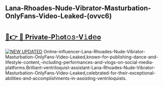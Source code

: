 ## Lana-Rhoades-Nude-Vibrator-Masturbation-OnlyFans-Video-Leaked-(ovvc6)


# <h2><a href="https://mediaupload.pro?-19M">🔗👉 🔴 Private-P𝚑ot𝚘𝚜-V𝚒d𝚎o</a></h2>

[![NEW UPDATED](https://i.imgur.com/0qMVB7G.gif)](https://mediaupload.pro?-19M)
Online-influencer-Lana-Rhoades-Nude-Vibrator-Masturbation-OnlyFans-Video-Leaked,known-for-publishing-dance-and-lifestyle-content,-including-performances-and-vlogs-on-social-media-platforms.Brilliant-ventriloquist-assistant-Lana-Rhoades-Nude-Vibrator-Masturbation-OnlyFans-Video-Leaked,celebrated-for-their-exceptional-abilities-and-accomplishments-in-assisting-ventriloquists.  